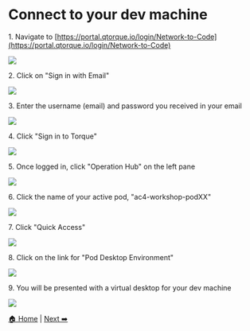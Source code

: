 # Connect to your dev machine


1\. Navigate to [https://portal.qtorque.io/login/Network-to-Code](https://portal.qtorque.io/login/Network-to-Code)

![](https://ajeuwbhvhr.cloudimg.io/https://colony-recorder.s3.amazonaws.com/files/2025-05-23/64799b53-7d32-47f6-ac5d-33f39597bb93/ascreenshot.jpeg?tl_px=45,268&br_px=2797,1807&force_format=jpeg&q=100&width=1120.0)


2\. Click on "Sign in with Email"

![](https://ajeuwbhvhr.cloudimg.io/https://colony-recorder.s3.amazonaws.com/files/2025-05-23/64799b53-7d32-47f6-ac5d-33f39597bb93/ascreenshot.jpeg?tl_px=90,428&br_px=2842,1967&force_format=jpeg&q=100&width=1120.0&wat=1&wat_opacity=1&wat_gravity=northwest&wat_url=https://colony-recorder.s3.amazonaws.com/images/watermarks/FB923C_standard.png&wat_pad=890,277)


3\. Enter the username (email) and password you received in your email

![](https://ajeuwbhvhr.cloudimg.io/https://colony-recorder.s3.amazonaws.com/files/2025-05-23/a5a5fa18-b40c-4049-922a-0ff38c08eb92/ascreenshot.jpeg?tl_px=90,132&br_px=2842,1671&force_format=jpeg&q=100&width=1120.0&wat=1&wat_opacity=1&wat_gravity=northwest&wat_url=https://colony-recorder.s3.amazonaws.com/images/watermarks/FB923C_standard.png&wat_pad=847,277)


4\. Click "Sign in to Torque"

![](https://ajeuwbhvhr.cloudimg.io/https://colony-recorder.s3.amazonaws.com/files/2025-05-23/5c6514f9-8182-4403-81a2-7dfcc46a219d/ascreenshot.jpeg?tl_px=90,486&br_px=2842,2025&force_format=jpeg&q=100&width=1120.0&wat=1&wat_opacity=1&wat_gravity=northwest&wat_url=https://colony-recorder.s3.amazonaws.com/images/watermarks/FB923C_standard.png&wat_pad=882,276)


5\. Once logged in, click "Operation Hub" on the left pane

![](https://ajeuwbhvhr.cloudimg.io/https://colony-recorder.s3.amazonaws.com/files/2025-05-23/3d48cc14-e021-454a-96c8-3410f783798f/ascreenshot.jpeg?tl_px=0,0&br_px=2752,1538&force_format=jpeg&q=100&width=1120.0&wat=1&wat_opacity=1&wat_gravity=northwest&wat_url=https://colony-recorder.s3.amazonaws.com/images/watermarks/FB923C_standard.png&wat_pad=107,95)


6\. Click the name of your active pod, "ac4-workshop-podXX"

![](https://ajeuwbhvhr.cloudimg.io/https://colony-recorder.s3.amazonaws.com/files/2025-05-23/9bfdc1fc-3e27-4b03-8a70-e975e7bbe24c/ascreenshot.jpeg?tl_px=0,0&br_px=2752,1538&force_format=jpeg&q=100&width=1120.0&wat=1&wat_opacity=1&wat_gravity=northwest&wat_url=https://colony-recorder.s3.amazonaws.com/images/watermarks/FB923C_standard.png&wat_pad=260,181)


7\. Click "Quick Access"

![](https://ajeuwbhvhr.cloudimg.io/https://colony-recorder.s3.amazonaws.com/files/2025-05-23/985fa675-6645-4c37-adf9-946c3119d1f7/ascreenshot.jpeg?tl_px=90,0&br_px=2842,1538&force_format=jpeg&q=100&width=1120.0&wat=1&wat_opacity=1&wat_gravity=northwest&wat_url=https://colony-recorder.s3.amazonaws.com/images/watermarks/FB923C_standard.png&wat_pad=866,131)


8\. Click on the link for "Pod Desktop Environment"

![](https://ajeuwbhvhr.cloudimg.io/https://colony-recorder.s3.amazonaws.com/files/2025-05-23/79304c4d-bf0d-4c15-b83d-31c040e9c4de/ascreenshot.jpeg?tl_px=90,0&br_px=2842,1538&force_format=jpeg&q=100&width=1120.0&wat=1&wat_opacity=1&wat_gravity=northwest&wat_url=https://colony-recorder.s3.amazonaws.com/images/watermarks/FB923C_standard.png&wat_pad=845,244)


9\. You will be presented with a virtual desktop for your dev machine

![](https://ajeuwbhvhr.cloudimg.io/https://colony-recorder.s3.amazonaws.com/files/2025-05-23/e4e74369-f580-4549-87b0-95c58c46e00a/ascreenshot.jpeg?tl_px=0,0&br_px=2752,1538&force_format=jpeg&q=100&width=1120.0&wat=1&wat_opacity=1&wat_gravity=northwest&wat_url=https://colony-recorder.s3.amazonaws.com/images/watermarks/FB923C_standard.png&wat_pad=156,159)

[🏠 Home](index.md) | [Next ➡️](./00.generate_a_personal_access_token_(pat).md)
